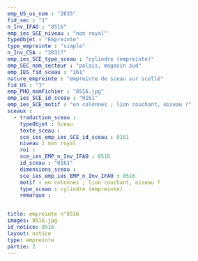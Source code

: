 ```yaml
---
emp_US_us_nom : "2635"
fid_sec : "1"
n_Inv_IFAO : "8516"
emp_ies_SCE_niveau : "non royal"
typeObjet : "Empreinte"
type_empreinte : "simple"
n_Inv_CSA : "3031?"
emp_ies_SCE_type_sceau : "cylindre (empreinte)"
emp_SEC_nom_secteur : "palais, magasin sud"
emp_IES_fid_sceau : "161"
nature_empreinte : "empreinte de sceau sur scellé"
fid_US : "3"
emp_PHO_nomFichier : "8516.jpg"
emp_ies_SCE_id_sceau : "0161"
emp_ies_SCE_motif : "en colonnes ; lion couchant, oiseau ?"
sceaux :
  - traduction_sceau : 
    typeObjet : Sceau
    texte_sceau : 
    sce_ies_emp_ies_SCE_id_sceau : 0161
    niveau : non royal
    roi : 
    sce_ies_EMP_n_Inv_IFAO : 8516
    id_sceau : "0161"
    dimensions_sceau : 
    sce_ies_emp_ies_EMP_n_Inv_IFAO : 8516
    motif : en colonnes ; lion couchant, oiseau ?
    type_sceau : cylindre (empreinte)
    remarque : 


title: empreinte n°8516
images: 8516.jpg
id_notice: 8516
layout: notice
type: empreinte
partie: 2
---
```

